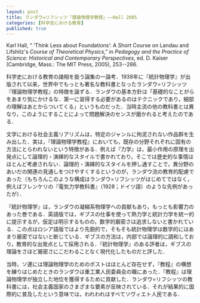 ```yaml
---
layout: post
title: ランダウ=リフシッツ『理論物理学教程』——Hall 2005
categories: [科学史における教育]
published: true
---
```


Karl Hall, “ ‘Think Less about Foundations’: A Short Course on Landau and Lifshitz's _Course of Theoretical Physics_,” in _Pedagogy and the Practice of Science: Historical and Contemporary Perspectives_, ed. D. Kaiser (Cambridge, Mass.: The MIT Press, 2005), 253--286.

科学史における教育の諸相を扱う論集の一論考．1938年に『統計物理学』が出版されて以来，世界中でもっとも著名な教科書となったランダウ=リフシッツ『理論物理学教程』の特徴を論ずる．ランダウの基本方針は「基礎的なことがらをあまり気にかけるな．第一に習得する必要があるのはテクニックであり，細部の理解はあとからついてくる」というものだった．当時主流の他の教科書とは異なり，このようにすることによって問題解決のセンスが磨かれると考えたのである．

文学における社会主義リアリズムは，特定のジャンルに拘泥されない作品群を生み出した．実は，『理論物理学教程』においても，既存の分野それぞれに固有の方法にとらわれないという特徴がある．例えば『力学』は，最小作用の原理を出発点にして論理的・演繹的なスタイルで書かれており，そこでは歴史的な事情はほとんど考慮されない．論理的・演繹的なスタイルを押し通すことで，異分野のあいだの関連の見通しをつけやすくするというのが，ランダウ流の教育的配慮であった（もちろんこのような構成はランダウ=リフシッツがはじめてではなく，例えばフレンケリの『電気力学教科書』（1928；ドイツ語）のような先例があったが）．

『統計物理学』は，ランダウの凝縮系物理学への貢献もあり，もっとも影響力のあった巻である．英語版では，ギブスの仕事を使って熱力学と統計力学を統一的に提示するが，仮定は明示するものの，数学的厳密さは追求しないと書かれている．この点はロシア語版ではより先鋭的で，そもそも統計物理学は数学的にはあまり厳密ではないと断じている．ギブスの方法は，内部では論理的に調和しており，教育的な出発点として採用される．『統計物理学』のある評者は，ギブスの理論をさほど厳密さにこだわることなく現代化したものだと評した．

当時，ソ連には理論物理学のためのポストはほとんど存在せず，『教程』の構想を練りはじめたときのランダウは重工業人民委員会の職にあった．『教程』は理論物理学が独立した地位を獲得するために貢献した．ランダウ=リフシッツの教科書には，社会主義国家のさまざまな要素が反映されている．それが結果的に国際的に普及したという意味では，われわれはすべてソヴィエト人民である．

